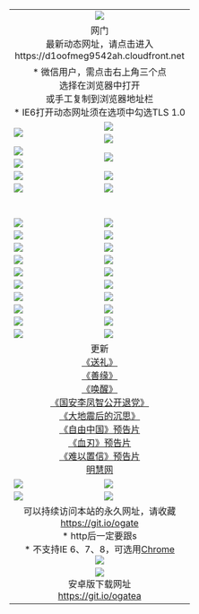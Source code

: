 ﻿<table>
  <tr></tr>
  <tr><td colspan=2 align=center><img src="https://cloud.githubusercontent.com/assets/11880933/13434984/f430fae2-e012-11e5-814f-c2df1e82b247.jpg" /></td></tr>
  <tr><td colspan=2 align=center>网门<br>最新动态网址，请点击进入
<br>https://d1oofmeg9542ah.cloudfront.net
    </td>
  </tr>
  <tr>
    <td colspan=2 align=center>* 微信用户，需点击右上角三个点<br>选择在浏览器中打开<br>或手工复制到浏览器地址栏
    <br>* IE6打开动态网址须在选项中勾选TLS 1.0</td>
  </tr>
  <tr>
    <td rowspan=2><a href="https://d1oofmeg9542ah.cloudfront.net/ogUP.aspx?name=11DKC.mp4&list=11DKC" target="_blank"><img src="https://d1oofmeg9542ah.cloudfront.net/Up/11DKC1.jpg" /></a></td> 
    <td><div><a href="https://d1oofmeg9542ah.cloudfront.net/ogUP.aspx?name=LRWS.mp4&list=LRWS" target="_blank"><img src="https://d1oofmeg9542ah.cloudfront.net/Up/LRWS.jpg" /></a></td>
   </tr>
  <tr>
    <td><a href="https://d1oofmeg9542ah.cloudfront.net/ogNiceVedio.aspx" target="_blank"><img src="https://d1oofmeg9542ah.cloudfront.net/Up/11TGKDY.jpg" /></a></td>
  </tr>
  <tr>
    <td><a href="https://d1oofmeg9542ah.cloudfront.net/ogUP.aspx?name=JQR.mp4&count=2" target="_blank"><img src="https://d1oofmeg9542ah.cloudfront.net/Up/JQR.jpg" /></a></td>   
    <td rowspan=2><a href="https://d1oofmeg9542ah.cloudfront.net/ogUP.aspx?name=JP.mp4&count=9" target="_blank"><img src="https://d1oofmeg9542ah.cloudfront.net/Up/JP.jpg" /></td>
  </tr>
  <tr>
    <td><a href="https://d1oofmeg9542ah.cloudfront.net/ogUP.aspx?name=WH.mp4" target="_blank"><img src="https://d1oofmeg9542ah.cloudfront.net/Up/WH.jpg" /></a></td>
  </tr>
  <tr>
    <td><a href="https://d1oofmeg9542ah.cloudfront.net/ogUP.aspx?name=SSZJ.mp4&list=SSZJ" target="_blank"><img src="https://d1oofmeg9542ah.cloudfront.net/Up/SSZJ.jpg" /></a></td>
    <td><a href="https://d1oofmeg9542ah.cloudfront.net/ogUP.aspx?name=1XQK.mp4&count=13" target="_blank"><img src="https://d1oofmeg9542ah.cloudfront.net/Up/1XQK.jpg" /></a</td>
  </tr>
  <tr>
    <td><a href="https://d1oofmeg9542ah.cloudfront.net/ogUP.aspx?name=ZY.mp4&count=2015|16" target="_blank"><img src="https://d1oofmeg9542ah.cloudfront.net/Up/ZY.jpg" /></a</td>
    <td><a href="https://d1oofmeg9542ah.cloudfront.net/ogUP.aspx?name=XTFY.mp4&count=B|2,A|24" target="_blank"><img src="https://d1oofmeg9542ah.cloudfront.net/Up/XTFY.jpg" /></a></td>
  </tr>
  <tr height="40">
  </tr>
  <tr>
    <td><a href="https://d1oofmeg9542ah.cloudfront.net/ogUP.aspx?name=4SQQ.mp4&list=4SQQ" target="_blank"><img src="https://d1oofmeg9542ah.cloudfront.net/Up/4SQQ0.jpg"/></a></td>
    <td><a href="https://d1oofmeg9542ah.cloudfront.net/ogUP.aspx?name=4SHQ.mp4&list=4SHQ" target="_blank"><img src="https://d1oofmeg9542ah.cloudfront.net/Up/4SHQ0.jpg"/></a></td>
  </tr>
  <tr>
    <td><a href="https://d1oofmeg9542ah.cloudfront.net/ogUP.aspx?name=4SZG.mp4&list=4SZG" target="_blank"><img src="https://d1oofmeg9542ah.cloudfront.net/Up/4SZG0.jpg"/></a></td>
    <td><a href="https://d1oofmeg9542ah.cloudfront.net/ogUP.aspx?name=4SDJ.mp4&list=4SDJ" target="_blank"><img src="https://d1oofmeg9542ah.cloudfront.net/Up/4SDJ0.jpg"/></a></td>
  </tr>
  <tr>
    <td><a href="https://d1oofmeg9542ah.cloudfront.net/ogUP.aspx?name=4SGX.mp4&list=4SGX" target="_blank"><img src="https://d1oofmeg9542ah.cloudfront.net/Up/4SGX0.jpg"/></a></td>
    <td><a href="https://d1oofmeg9542ah.cloudfront.net/ogUP.aspx?name=4SHD.mp4&list=4SHD" target="_blank"><img src="https://d1oofmeg9542ah.cloudfront.net/Up/4SHD0.jpg"/></a></td>
  </tr>
  <tr>
    <td><a href="https://d1oofmeg9542ah.cloudfront.net/ogUP.aspx?name=4CTX.mp4&list=4CTX" target="_blank"><img src="https://d1oofmeg9542ah.cloudfront.net/Up/4CTX0.jpg"/></a></td>
    <td><a href="https://d1oofmeg9542ah.cloudfront.net/ogUP.aspx?name=4CWZ.mp4&list=4CWZ" target="_blank"><img src="https://d1oofmeg9542ah.cloudfront.net/Up/4CWZ0.jpg"/></a></td>
  </tr>
  <tr>
    <td><a href="https://d1oofmeg9542ah.cloudfront.net/onUP.aspx?name=https://d1lqqjldbsh7xo.cloudfront.net/" target="_blank"><img src="https://d1oofmeg9542ah.cloudfront.net/Up/0DTW.jpg"/></a></td>
    <td><a href="https://d1oofmeg9542ah.cloudfront.net/onUP.aspx?name=https://d240ns8up8earz.cloudfront.net/acenter/" target="_blank"><img src="https://d1oofmeg9542ah.cloudfront.net/Up/0TDW.jpg" /></a></td>
  </tr>
  <tr>
    <td><a href="https://d1oofmeg9542ah.cloudfront.net/onUP.aspx?name=https://d4508d6vomz2p.cloudfront.net/gb/nsc413.htm" target="_blank"><img src="https://d1oofmeg9542ah.cloudfront.net/Up/0DJY.jpg" /></a></td>
    <td><a href="https://d1oofmeg9542ah.cloudfront.net/onUP.aspx?name=https://dilo7bqpjb57y.cloudfront.net/xtr/gb/prog204.html" target="_blank"><img src="https://d1oofmeg9542ah.cloudfront.net/Up/0XTR.jpg" /></a></td>
  </tr>
  <tr>
    <td><a href="https://d1oofmeg9542ah.cloudfront.net/onUP.aspx?name=https://d3aj00iefsmfgc.cloudfront.net/" target="_blank"><img src="https://d1oofmeg9542ah.cloudfront.net/Up/0MHW.jpg" /></a></td>
    <td><a href="https://d1oofmeg9542ah.cloudfront.net/onUP.aspx?name=https://d20wz7qt14x5d2.cloudfront.net/" target="_blank"><img src="https://d1oofmeg9542ah.cloudfront.net/Up/0ZJW.jpg" /></a></td>
  </tr>
  <tr>
    <td><a href="https://d1oofmeg9542ah.cloudfront.net/ogUP.aspx?name=0FG.zip" target="_blank"><img src="https://d1oofmeg9542ah.cloudfront.net/Up/0FG.jpg" /></a></td>
    <td><a href="https://d1oofmeg9542ah.cloudfront.net/ogUP.aspx?name=0FGA.apk" target="_blank"><img src="https://d1oofmeg9542ah.cloudfront.net/Up/0FGA.jpg" /></a></td>
  </tr>
  <tr>
    <td><a href="https://d1oofmeg9542ah.cloudfront.net/ogUP.aspx?name=0U.zip" target="_blank"><img src="https://d1oofmeg9542ah.cloudfront.net/Up/0U.jpg" /></a></td>
    <td><a href="https://d1oofmeg9542ah.cloudfront.net/ogUP.aspx?name=0UA.apk" target="_blank"><img src="https://d1oofmeg9542ah.cloudfront.net/Up/0UA.jpg" /></a></td>
  </tr>
  <tr>
    <td><a href="https://d1oofmeg9542ah.cloudfront.net/ogUP.aspx?name=0iPPOTV.zip" target="_blank"><img src="https://d1oofmeg9542ah.cloudfront.net/Up/0iPPOTV.jpg" /></a></td>
    <td><a href="https://d1oofmeg9542ah.cloudfront.net/ogUP.aspx?name=0iNTD.apk" target="_blank"><img src="https://d1oofmeg9542ah.cloudfront.net/Up/0iNTD.jpg" /></a></td>
  </tr>
  <tr>
    <td colspan=2 align=center>更新<br>
      <a href="https://d1oofmeg9542ah.cloudfront.net/ogUP.aspx?name=4ESL.mp4" target="_blank">《送礼》</a><br>
      <a href="https://d1oofmeg9542ah.cloudfront.net/ogUP.aspx?name=4ESY.mp4" target="_blank">《善缘》</a><br>
      <a href="https://d1oofmeg9542ah.cloudfront.net/ogUP.aspx?name=4EHX.mp4" target="_blank">《唤醒》</a><br>
      <a href="https://d1oofmeg9542ah.cloudfront.net/ogUP.aspx?name=4LFZ.mp4" target="_blank">《国安李凤智公开退党》</a><br>
      <a href="https://d1oofmeg9542ah.cloudfront.net/ogUP.aspx?name=4DDZHDCS.mp4" target="_blank">《大地震后的沉思》</a><br>
      <a href="https://d1oofmeg9542ah.cloudfront.net/ogUP.aspx?name=11ZYZG0.mp4" target="_blank">《自由中国》预告片</a><br>
      <a href="https://d1oofmeg9542ah.cloudfront.net/ogUP.aspx?name=11XR.mp4" target="_blank">《血刃》预告片</a><br>
      <a href="https://d1oofmeg9542ah.cloudfront.net/ogUP.aspx?name=11NYZX.mp4&count=2" target="_blank">《难以置信》预告片</a><br>
      <a href="https://d1oofmeg9542ah.cloudfront.net/onUP.aspx?name=https://www.minghui.org/" target="_blank">明慧网</a></td>
    </td>
  </tr>
  <tr>
    <td><a href="https://d1oofmeg9542ah.cloudfront.net/ogNice.aspx" target="_blank"><img src="https://d1oofmeg9542ah.cloudfront.net/Up/0WCYY.jpg" /></a></td>
    <td><a href="https://d1oofmeg9542ah.cloudfront.net/onCO.aspx?ob=600事物&op=增删改&args=WH1~%23类型6新闻%7c%23类型6评论&mode=" target="_blank"><img src="https://d1oofmeg9542ah.cloudfront.net/Up/0WZTT.jpg" /></a></td> 
  </tr>
  <tr>
    <td><a href="https://d1oofmeg9542ah.cloudfront.net/ogDY.aspx" target="_blank"><img src="https://d1oofmeg9542ah.cloudfront.net/Up/0FK.jpg" /></a></td>
    <td><a href="https://d1oofmeg9542ah.cloudfront.net/ogST.aspx" target="_blank"><img src="https://d1oofmeg9542ah.cloudfront.net/Up/0ST.jpg" /></a></td> 
  </tr>
  <tr>
    <td colspan=2 align=center>可以持续访问本站的永久网址，请收藏<br/><a href="https://git.io/ogate" target="_blank">https://git.io/ogate</a><br/>* http后一定要跟s<br/>* 不支持IE 6、7、8，可选用<a href="https://d1oofmeg9542ah.cloudfront.net/ogUP.aspx?name=0ChromePortable.zip">Chrome</a><br/><a href="https://d1oofmeg9542ah.cloudfront.net/Up/0WMGDL2.png" target="_blank"><img src="https://d1oofmeg9542ah.cloudfront.net/Up/0WMGD2.png"/></a></td>
  </tr>
  <tr>
    <td colspan=2 align=center><a href="https://d1oofmeg9542ah.cloudfront.net/ogUP.aspx?name=0oGate.apk" target="_blank"><img src="https://cloud.githubusercontent.com/assets/11880933/13720399/75e143ee-e842-11e5-9f0a-1421f423c80f.jpg" /></a><br>安卓版下载网址<br><a href="https://git.io/ogatea">https://git.io/ogatea</a></td>
  </tr>
  <!--tr>
    <td colspan=2 align=center>可能失效的动态网址
    </td>
  </tr-->
</table>
